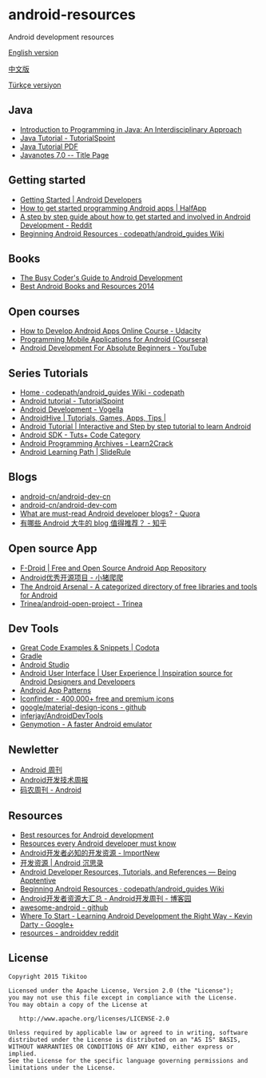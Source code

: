 # android-resources
Android development resources

[English version](https://github.com/Tikitoo/android-resources/blob/master/README.md)

[中文版](https://github.com/Tikitoo/android-resources/blob/master/README_ZH.md)

[Türkçe versiyon](https://github.com/Tikitoo/android-resources/blob/master/README_TR.md)


## Java 


- [Introduction to Programming in Java: An Interdisciplinary Approach](http://introcs.cs.princeton.edu/java/home/)
- [Java Tutorial - TutorialSpoint](http://www.tutorialspoint.com/java/)
 - [Java Tutorial PDF](http://www.tutorialspoint.com/java/java_tutorial.pdf)
- [Javanotes 7.0 -- Title Page](http://math.hws.edu/eck/cs124/downloads/javanotes7.pdf)


## Getting started

- [Getting Started | Android Developers](https://developer.android.com/training/index.html)
- [How to get started programming Android apps | HalfApp](http://halfapp.com/blog/get-started-programming-android-apps/)
- [A step by step guide about how to get started and involved in Android Development - Reddit](http://www.reddit.com/r/Android/comments/1w3woc/a_step_by_step_guide_about_how_to_get_started_and/)
- [Beginning Android Resources · codepath/android_guides Wiki](https://github.com/codepath/android_guides/wiki/Beginning-Android-Resources)

## Books

- [ The Busy Coder's Guide to Android Development](http://commonsware.com/Android/)
- [Best Android Books and Resources 2014](http://nimooli.com/blog/best-android-books-2014/)

## Open courses

- [How to Develop Android Apps Online Course - Udacity](https://www.udacity.com/course/ud853)
- [Programming Mobile Applications for Android (Coursera)](https://class.coursera.org/android-001/lecture)
- [Android Development For Absolute Beginners - YouTube](https://www.youtube.com/playlist?list=PLB03EA9545DD188C3)

## Series Tutorials

- [Home · codepath/android_guides Wiki - codepath](https://github.com/thecodepath/android_guides/wiki)
- [Android tutorial - TutorialSpoint](http://www.tutorialspoint.com/android/index.htm)
- [Android Development - Vogella](http://www.vogella.com/tutorials/android.html)
- [AndroidHive | Tutorials, Games, Apps, Tips |](http://androidhive.info/)
- [Android Tutorial | Interactive and Step by step tutorial to learn Android](http://www.codelearn.org/android-tutorial/)
- [Android SDK - Tuts+ Code Category](https://code.tutsplus.com/categories/android-sdk)
- [Android Programming Archives - Learn2Crack](http://www.learn2crack.com/category/androidprogramming)
- [Android Learning Path | SlideRule](https://www.mysliderule.com/learning-paths/android/learn/)

## Blogs

- [android-cn/android-dev-cn](https://github.com/android-cn/android-dev-cn)
- [android-cn/android-dev-com](https://github.com/android-cn/android-dev-com)
- [What are must-read Android developer blogs? - Quora](http://www.quora.com/What-are-must-read-Android-developer-blogs)
- [有哪些 Android 大牛的 blog 值得推荐？ - 知乎](http://www.zhihu.com/question/19775981)

## Open source App
 

- [F-Droid | Free and Open Source Android App Repository](https://f-droid.org/)
- [Android优秀开源项目 - 小猪爬爬](http://blog.tisa7.com/android_open_source_projects)
- [The Android Arsenal - A categorized directory of free libraries and tools for Android](https://android-arsenal.com/)
- [Trinea/android-open-project - Trinea](https://github.com/Trinea/android-open-project)

## Dev Tools


- [Great Code Examples & Snippets | Codota](http://www.codota.com/)
- [Gradle](http://www.gradleware.com/)
- [Android Studio]()
- [Android User Interface | User Experience | Inspiration source for Android Designers and Developers](http://androiduiux.com)
- [Android App Patterns](http://www.android-app-patterns.com/)
- [Iconfinder - 400,000+ free and premium icons](https://www.iconfinder.com/)
- [google/material-design-icons - github](https://github.com/google/material-design-icons)
- [inferjay/AndroidDevTools](https://github.com/inferjay/AndroidDevTools)
- [Genymotion - A faster Android emulator](https://www.genymotion.com/)

## Newletter

- [Android 周刊](http://androidweekly.net/)
- [Android开发技术周报](http://www.androidweekly.cn/)
- [码农周刊 - Android](https://github.com/nemoTyrant/manong#ANDROID)


## Resources

- [Best resources for Android development](http://www.androidauthority.com/best-resources-android-development-372414/)
- [Resources every Android developer must know](http://www.bongizmo.com/blog/android-resources-each-developer-should-know/)
- [Android开发者必知的开发资源 - ImportNew](http://www.importnew.com/3988.html)
- [开发资源 | Android 沉思录](http://yeungeek.com/awesome-resources/)
- [Android Developer Resources, Tutorials, and References — Being Apptentive](http://www.apptentive.com/blog/programming-resources-for-android-developers/)
- [Beginning Android Resources · codepath/android_guides Wiki](https://github.com/codepath/android_guides/wiki/Beginning-Android-Resources)
- [Android开发者资源大汇总 - Android开发周刊 - 博客园](http://www.cnblogs.com/mainroadlee/p/android_resources_list.html)
- [awesome-android - github](https://github.com/snowdream/awesome-android)
- [Where To Start - Learning Android Development the Right Way - Kevin Darty - Google+](https://plus.google.com/+KevinDarty/posts/Qex6Ae6zhZW)
- [resources - androiddev reddit](http://www.reddit.com/r/androiddev/wiki/resources)


## License
```
Copyright 2015 Tikitoo

Licensed under the Apache License, Version 2.0 (the "License");
you may not use this file except in compliance with the License.
You may obtain a copy of the License at

   http://www.apache.org/licenses/LICENSE-2.0

Unless required by applicable law or agreed to in writing, software
distributed under the License is distributed on an "AS IS" BASIS,
WITHOUT WARRANTIES OR CONDITIONS OF ANY KIND, either express or implied.
See the License for the specific language governing permissions and
limitations under the License.
```



